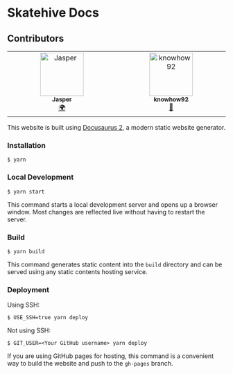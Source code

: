 # Skatehive Docs 

## Contributors

<!-- ALL-CONTRIBUTORS-LIST:START - Do not remove or modify this section -->
<!-- prettier-ignore-start -->
<!-- markdownlint-disable -->
<table>
  <tbody>
    <tr>
      <td align="center" valign="top" width="14.28%"><a href="https://github.com/JasperOPR"><img src="https://avatars.githubusercontent.com/u/85296013?v=4?s=100" width="100px;" alt="Jasper"/><br /><sub><b>Jasper</b></sub></a><br /><a href="#translation-JasperOPR" title="Translation">🌍</a></td>
      <td align="center" valign="top" width="14.28%"><a href="https://github.com/knowhow92"><img src="https://avatars.githubusercontent.com/u/124047824?v=4?s=100" width="100px;" alt="knowhow92"/><br /><sub><b>knowhow92</b></sub></a><br /><a href="#review-knowhow92" title="Reviewed Pull Requests">👀</a></td>
    </tr>
  </tbody>
</table>

<!-- markdownlint-restore -->
<!-- prettier-ignore-end -->

<!-- ALL-CONTRIBUTORS-LIST:END -->


This website is built using [Docusaurus 2](https://docusaurus.io/), a modern static website generator.

### Installation

```
$ yarn
```

### Local Development

```
$ yarn start
```

This command starts a local development server and opens up a browser window. Most changes are reflected live without having to restart the server.

### Build

```
$ yarn build
```

This command generates static content into the `build` directory and can be served using any static contents hosting service.

### Deployment

Using SSH:

```
$ USE_SSH=true yarn deploy
```

Not using SSH:

```
$ GIT_USER=<Your GitHub username> yarn deploy
```

If you are using GitHub pages for hosting, this command is a convenient way to build the website and push to the `gh-pages` branch.
